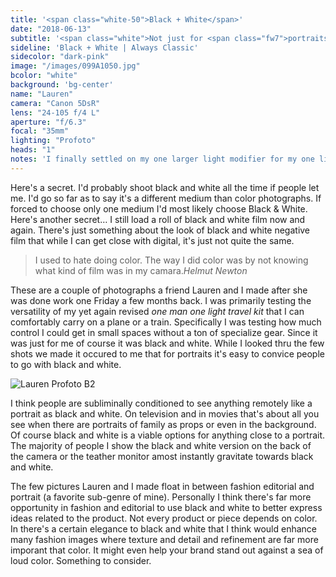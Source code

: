 ```yaml
---
title: '<span class="white-50">Black + White</span>'
date: "2018-06-13"
subtitle: '<span class="white">Not just for <span class="fw7">portraits.</span></span>'
sideline: 'Black + White | Always Classic'
sidecolor: "dark-pink"
image: "/images/099A1050.jpg"
bcolor: "white"
background: 'bg-center'
name: "Lauren"
camera: "Canon 5DsR"
lens: "24-105 f/4 L"
aperture: "f/6.3"
focal: "35mm"
lighting: "Profoto"
heads: "1"
notes: 'I finally settled on my one larger light modifier for my one light travel kit. The Profoto Umbrella Deep L Silver. Here I used it without diffusion for a very crisp, focused look. With a diffion panel it looks a lot like an octabank.'
---
```

Here's a secret. I'd probably shoot black and white all the time if people let me. I'd go so far as to say it's a different medium than color photographs. If forced to choose only one medium I'd most likely choose Black &amp; White. Here's another secret&hellip; I still load a roll of black and white film now and again. There's just something about the look of black and white negative film that while I can get close with digital, it's just not quite the same.

>I used to hate doing color. The way I did color was by not knowing what kind of film was in my camara.<cite>Helmut Newton</cite>

These are a couple of photographs a friend Lauren and I made after she was done work one Friday a few months back. I was primarily testing the versatility of my yet again revised *one man one light travel kit* that I can comfortably carry on a plane or a train. Specifically I was testing how much control I could get in small spaces without a ton of specialize gear. Since it was just for me of course it was black and white. While I looked thru the few shots we made it occured to me that for portraits it's easy to convice people to go with black and white.

![Lauren Profoto B2](/images/099A1055.jpg)

I think people are subliminally conditioned to see anything remotely like a portrait as black and white. On television and in movies that's about all you see when there are portraits of family as props or even in the background. Of course black and white is a viable options for anything close to a portrait. The majority of people I show the black and white version on the back of the camera or the teather monitor amost instantly gravitate towards black and white.

The few pictures Lauren and I made float in between fashion editorial and portrait (a favorite sub-genre of mine). Personally I think there's far more opportunity in fashion and editorial to use black and white to better express ideas related to the product. Not every product or piece depends on color. In there's a certain elegance to black and white that I think would enhance many fashion images where texture and detail and refinement are far more imporant that color. It might even help your brand stand out against a sea of loud color. Something to consider.

